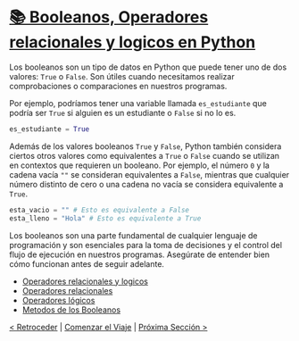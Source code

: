 # [📚 Booleanos, Operadores relacionales y logicos en Python](https://github.com/YonRasgg/Curso-de-Python-Desde-Cero/blob/main/5.%20BooleanosOperadores/Booleanos.py)

Los booleanos son un tipo de datos en Python que puede tener uno de dos valores: `True` o `False`. Son útiles cuando necesitamos realizar comprobaciones o comparaciones en nuestros programas.

Por ejemplo, podríamos tener una variable llamada `es_estudiante` que podría ser `True` si alguien es un estudiante o `False` si no lo es.

```python
es_estudiante = True
```

Además de los valores booleanos `True` y `False`, Python también considera ciertos otros valores como equivalentes a `True` o `False` cuando se utilizan en contextos que requieren un booleano. Por ejemplo, el número `0` y la cadena vacía `""` se consideran equivalentes a `False`, mientras que cualquier número distinto de cero o una cadena no vacía se considera equivalente a `True`.

```python
esta_vacio = "" # Esto es equivalente a False
esta_lleno = "Hola" # Esto es equivalente a True
```

Los booleanos son una parte fundamental de cualquier lenguaje de programación y son esenciales para la toma de decisiones y el control del flujo de ejecución en nuestros programas. Asegúrate de entender bien cómo funcionan antes de seguir adelante.

- [Operadores relacionales y logicos](https://github.com/YonRasgg/Curso-de-Python-Desde-Cero/blob/main/5.%20BooleanosOperadores/1.OperadoresRelacionalesLogicos.md)
- [Operadores relacionales](https://github.com/YonRasgg/Curso-de-Python-Desde-Cero/blob/main/5.%20BooleanosOperadores/2.OperadoresRelacionales.md)
- [Operadores lógicos](https://github.com/YonRasgg/Curso-de-Python-Desde-Cero/blob/main/5.%20BooleanosOperadores/3.OperadoresLogicos.md)
- [Metodos de los Booleanos](https://github.com/YonRasgg/Curso-de-Python-Desde-Cero/blob/main/5.%20BooleanosOperadores/4.MetodosBooleanos.md)

[< Retroceder](https://github.com/YonRasgg/Curso-de-Python-Desde-Cero/blob/main/4.%20Entrada%20y%20Salida%20por%20Teclado/1.EntradaSalidaTeclado.md) | [Comenzar el Viaje](https://github.com/YonRasgg/Curso-de-Python-Desde-Cero/blob/main/5.%20BooleanosOperadores/1.OperadoresRelacionalesLogicos.md) | [Próxima Sección >](https://github.com/YonRasgg/Curso-de-Python-Desde-Cero/blob/main/6.%20Condicionales/Introduccion.md)
